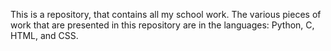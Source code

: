 This is a repository, that contains all my school work. 
The various pieces of work that are presented in this 
repository are in the languages: Python, C, HTML, and CSS.
